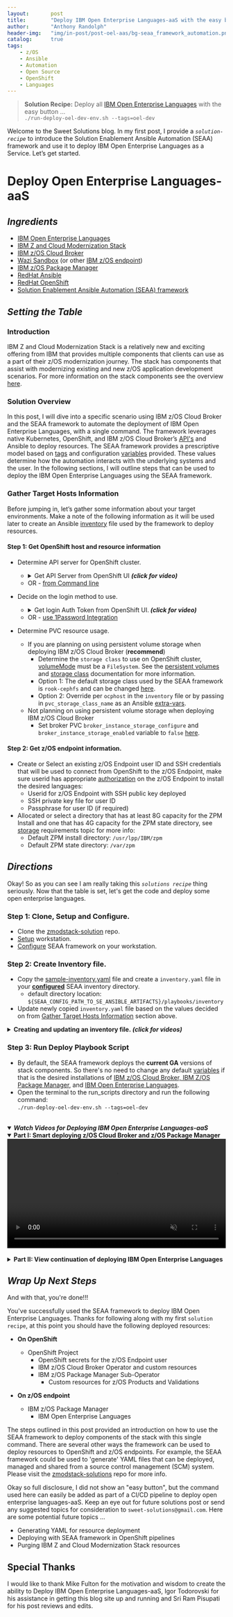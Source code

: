 ```yaml
---
layout:       post
title:        "Deploy IBM Open Enterprise Languages-aaS with the easy button ..."
author:       "Anthony Randolph"
header-img:   "img/in-post/post-oel-aas/bg-seaa_framework_automation.png"
catalog:      true
tags:
    - z/OS
    - Ansible
    - Automation
    - Open Source
    - OpenShift
    - Languages
---
```

> **Solution Recipe:** Deploy all [IBM Open Enterprise Languages](https://www.ibm.com/docs/en/cloud-paks/z-modernization-stack/2023.2?topic=enhance-zos-applications-open-enterprise-languages) with the easy button ... <br>  ```./run-deploy-oel-dev-env.sh --tags=oel-dev```

Welcome to the Sweet Solutions blog. In my first post, I provide a _`solution-recipe`_ to introduce the Solution Enablement Ansible Automation (SEAA) framework and use it to deploy IBM Open Enterprise Languages as a Service. Let’s get started.
# Deploy Open Enterprise Languages-aaS
## _Ingredients_
   - [IBM Open Enterprise Languages](https://www.ibm.com/docs/en/cloud-paks/z-modernization-stack/2023.2?topic=enhance-zos-applications-open-enterprise-languages)
   - [IBM Z and Cloud Modernization Stack](https://www.ibm.com/docs/en/cloud-paks/z-modernization-stack)
   - [IBM z/OS Cloud Broker](https://www.ibm.com/docs/en/cloud-paks/z-modernization-stack/2023.2?topic=broker-zos-cloud-release-notes)
   - [Wazi Sandbox](https://www.ibm.com/docs/en/cloud-paks/z-modernization-stack/2023.2?topic=guides-overview-wazi-sandbox) (or other [IBM z/OS endpoint](https://www.ibm.com/products/zos))
   - [IBM z/OS Package Manager](https://www.ibm.com/docs/en/cloud-paks/z-modernization-stack/2023.2?topic=manager-release-notes)
   - [RedHat Ansible](https://www.ansible.com/)
   - [RedHat OpenShift](https://www.redhat.com/en/technologies/cloud-computing/openshift)
   - [Solution Enablement Ansible Automation (SEAA) framework](https://github.com/IBM/zmodstack-solutions/blob/main/docs/guide/README.md)
   
## _Setting the Table_
### Introduction
IBM Z and Cloud Modernization Stack is a relatively new and exciting offering from IBM that provides multiple components that clients can use as a part of their z/OS modernization journey. The stack has components that assist with modernizing existing and new z/OS application development scenarios. For more information on the stack components see the overview [here](https://www.ibm.com/docs/en/cloud-paks/z-modernization-stack/2023.2?topic=overview).
### Solution Overview  
In this post, I will dive into a specific scenario using IBM z/OS Cloud Broker and the SEAA framework to automate the deployment of IBM Open Enterprise Languages, with a single command. The framework leverages native Kubernetes, OpenShift, and IBM z/OS Cloud Broker’s [API's](https://www.ibm.com/docs/en/cloud-paks/z-modernization-stack/2023.2?topic=azrpzcb-performing-zos-cloud-broker-tasks-via-kubernetes-native-api-calls) and Ansible to deploy resources. The SEAA framework provides a prescriptive model based on [tags](https://github.com/IBM/zmodstack-solutions/blob/main/docs/guide/seaa-tags.md) and configuration [variables](https://github.com/IBM/zmodstack-solutions/blob/main/ibm/seaa/ansible/variables/README.md) provided. These values determine how the automation interacts with the underlying systems and the user. In the following sections, I will outline steps that can be used to deploy the IBM Open Enterprise Languages using the SEAA framework.

### Gather Target Hosts Information
Before jumping in, let’s gather some information about your target environments. Make a note of the following information as it will be used later to create an Ansible [inventory](https://docs.ansible.com/ansible/latest/inventory_guide/intro_inventory.html) file used by the framework to deploy resources.
<br/>

#### Step 1: Get OpenShift host and resource information
- Determine API server for OpenShift cluster.
  - <details>
    <summary>Get API Server from OpenShift UI <i><strong> (click for video) </strong></i> </summary>
    <div class="video-container">
      <video controls autoplay loop muted style="width: 100%;">
      <source src="../../../../img/in-post/post-oel-aas/ocpabout.mp4" type="video/mp4">
      </video>
    </div>
    </details> 
  - OR - [from Command line](https://github.com/IBM/zmodstack-solutions/blob/main/docs/howto/get-ocp-api-server.md)

- Decide on the login method to use.
  - <details>
    <summary>Get login Auth Token from OpenShift UI.<i><strong> (click for video) </strong></i> </summary>
    <p>If you use this method, copy the token provided, which will be used as the `<strong>cluster_auth_token</strong>` in the 
    <a href="#step-2-create-inventory-file">inventory.yaml</a> file created later in this post.</p>
    <div class="video-container">
      <video controls autoplay loop muted style="width: 100%;">
      <source src="../../../../img/in-post/post-oel-aas/get_ocpauthtoken.mp4" type="video/mp4">
      </video>
    </div>
    </details> 
  - OR - [use 1Password Integration](https://github.com/IBM/zmodstack-solutions/blob/42c1332ae022f9712695b495d27321731ca2f570/docs/howto/integrate-with-1password-cli.md)

- Determine PVC resource usage.
  - If you are planning on using persistent volume storage when deploying IBM z/OS Cloud Broker (**recommend**) 
    -  Determine the `storage class` to use on OpenShift cluster, [volumeMode](https://kubernetes.io/docs/concepts/storage/persistent-volumes/#binding-block-volumes) must be a `FileSystem`. See the [persistent volumes](https://kubernetes.io/docs/concepts/storage/persistent-volumes/) and [storage class](https://kubernetes.io/docs/concepts/storage/storage-classes/) documentation for more information. 
    -  Option 1: The default storage class used by the SEAA framework is `rook-cephfs` and can be changed [here](https://github.com/IBM/zmodstack-solutions/blob/main/ibm/seaa/ansible/variables/defaults/ocp.yaml). 
    -  Option 2: Override per `ocphost` in the `inventory` file or by passing in `pvc_storage_class_name` as an Ansible [extra-vars](https://github.com/IBM/zmodstack-solutions/blob/main/ibm/seaa/ansible/variables/README.md#ansible-extra-vars).
  - Not planning on using persistent volume storage when deploying IBM z/OS Cloud Broker
    - Set broker PVC `broker_instance_storage_configure` and `broker_instance_storage_enabled` variable to `false` [here](https://github.com/IBM/zmodstack-solutions/blob/42c1332ae022f9712695b495d27321731ca2f570/ibm/seaa/ansible/variables/defaults/zoscb.yaml).

#### Step 2: Get z/OS endpoint information.
- Create or Select an existing z/OS Endpoint user ID and SSH credentials that will be used to connect from OpenShift to the z/OS Endpoint, make sure userid has appropriate [authorization](https://www.ibm.com/docs/en/cloud-paks/z-modernization-stack/2023.2?topic=planning-access-control-requirements-zos) on the z/OS Endpoint to install the desired languages: 
  - Userid for z/OS Endpoint with SSH public key deployed
  - SSH private key file for user ID
  - Passphrase for user ID (if required)
- Allocated or select a directory that has at least 8G capacity for the ZPM Install and one that has 4G capacity for the ZPM state directory, see [storage](https://www.ibm.com/docs/en/cloud-paks/z-modernization-stack/2023.2?topic=planning-system-requirements#z-os-storage) requirements topic for more info: 
  - Default ZPM install directory: `/usr/lpp/IBM/zpm`
  - Default ZPM state directory: `/var/zpm`

## _Directions_
 Okay! So as you can see I am really taking this _`solutions recipe`_ thing seriously. Now that the table is set, let's get the code and deploy some open enterprise languages.
 
### Step 1: Clone, Setup and Configure.
  - Clone the [zmodstack-solution](https://github.com/IBM/zmodstack-solutions) repo.
  - [Setup](https://github.com/IBM/zmodstack-solutions/blob/main/docs/setup/get-started-workstation.md) workstation.
  - [Configure](https://github.com/IBM/zmodstack-solutions/blob/main/docs/guide/configure-seaa.md) SEAA framework on your workstation.

### Step 2: Create Inventory file.
  - Copy the [sample-inventory.yaml](https://github.com/IBM/zmodstack-solutions/blob/main/ibm/seaa/ansible/playbooks/inventory/sample-inventory.yaml) file and create a `inventory.yaml` file in your [**configured**](https://github.com/IBM/zmodstack-solutions/blob/main/docs/guide/configure-seaa.md) SEAA inventory directory.
    - default directory location: `${SEAA_CONFIG_PATH_TO_SE_ANSIBLE_ARTIFACTS}/playbooks/inventory`
  - Update newly copied  `inventory.yaml` file based on the values decided on from [Gather Target Hosts Information](#gather-target-hosts-information) section above.
<details style="margin: 0; padding: 0;">
  <summary><strong>Creating and updating an inventory file.<i><strong> (click for videos) </strong></i></strong></summary>
  <details style="margin: 0; padding: 0;" open>
    <summary><strong>Part I: Copying sample inventory and updating 'ocphosts' hosts.</strong></summary>
    <div class="video-container">
    <video style="width: 100%;" controls muted loop autoplay>
    <source src="../../../../img/in-post/post-oel-aas/config_inventory1.mp4" type="video/mp4">
    </video>
    </div>
  </details> 
  <br/>
  <details style="margin: 0; padding: 0;" >
    <summary><strong>Part II: Updating 'zosendpoints' hosts.</strong></summary>
    <div class="video-container">
    <video style="width: 100%;" controls muted loop>
    <source src="../../../../img/in-post/post-oel-aas/config_inventory2.mp4" type="video/mp4">
    </video>     
    </div>
  </details> 
</details>

<!-- ### Deploy OEL -->
### Step 3: Run Deploy Playbook Script
  - By default, the SEAA framework deploys the **current GA** versions of stack components. So there's no need to change any default [variables](https://github.com/IBM/zmodstack-solutions/blob/main/ibm/seaa/ansible/variables/README.md) if that is the desired installations of [IBM z/OS Cloud Broker, IBM Z/OS Package Manager](https://www.ibm.com/docs/en/cloud-paks/z-modernization-stack/2023.2?topic=release-notes), and [IBM Open Enterprise Languages](https://github.com/IBM/z-and-cloud-modernization-stack-community).
  - Open the terminal to the run_scripts directory and run the following command:<br>
    `./run-deploy-oel-dev-env.sh --tags=oel-dev`
<!-- #### Watch Videos for Deploying IBM Open Enterprise Languages-aaS     -->
<br/>

<details style="margin: 0; padding: 0;" open>
  <summary><i><strong>Watch Videos for Deploying IBM Open Enterprise Languages-aaS</strong></i></summary>
  <details style="margin: 0; padding: 0;" open>
  <summary><strong>Part I:  Smart deploying z/OS Cloud Broker and z/OS Package Manager</strong></summary>
  <div class="video-container">
  <video id="video1" style="width: 100%;" controls muted loop autoplay>
    <source src="../../../../img/in-post/post-oel-aas/seaa_oel_deploy_broker_zpm.mp4" type="video/mp4">
  </video>
  </div>
  </details>
  <br/>
  <details style="margin: 0; padding: 0;">
  <summary><strong>Part II: View continuation of deploying IBM Open Enterprise Languages</strong></summary>
  <div class="video-container">
  <!-- <video id="video2" controls autoplay loop muted style="width: 100%;"> -->
  <video id="video2" style="width: 100%;" controls muted loop>
    <source src="../../../../img/in-post/post-oel-aas/seaa_oel_deploy_part2_langs.mp4" type="video/mp4">
  </video>
  </div>
  </details>
</details>

## _Wrap Up Next Steps_
And with that, you're done!!!<br>

You've successfully used the SEAA framework to deploy IBM Open Enterprise Languages. Thanks for following along with my first `solution recipe`, at this point you should have the following deployed resources:

- **On OpenShift**
  - OpenShift Project
    - OpenShift secrets for the z/OS Endpoint user
    - IBM z/OS Cloud Broker Operator and custom resources
    - IBM z/OS Package Manager Sub-Operator
      - Custom resources for z/OS Products and Validations 

- **On z/OS endpoint**
  - IBM z/OS Package Manager
    - IBM Open Enterprise Languages

The steps outlined in this post provided an introduction on how to use the SEAA framework to deploy components of the stack with this single command. There are several other ways the framework can be used to deploy resources to OpenShift and z/OS endpoints.  For example, the SEAA framework could be used to 'generate' YAML files that can be deployed, managed and shared from a source control management (SCM) system. Please visit the [zmodstack-solutions](https://github.com/IBM/zmodstack-solutions) repo for more info. 

Okay so full disclosure, I did not show an "easy button", but the command used here can easily be added as part of a CI/CD pipeline to deploy open enterprise languages-aaS. Keep an eye out for future solutions post or send any suggested topics for consideration to `sweet-solutions@gmail.com`. Here are some potential future topics ...

 - Generating YAML for resource deployment
 - Deploying with SEAA framework in OpenShift pipelines
 - Purging IBM Z and Cloud Modernization Stack resources 
 <!-- - Securing Development on WAZI Sandbox  -->
 <!-- - Develop OpenAPI on OpenShift with z/OS Cloud and Modernization Stack  -->

## Special Thanks
I would like to thank Mike Fulton for the motivation and wisdom to create the ability to Deploy IBM Open Enterprise Languages-aaS, Igor Todorovski for his assistance in getting this blog site up and running and Sri Ram Pisupati for his post reviews and edits.
